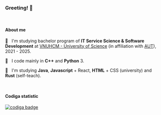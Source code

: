 ### Greeting! 👋

&nbsp;

#### About me
🏫 &nbsp; I'm studying bachelor program of **IT Service Science & Software Development** at [VNUHCM - University of Science](https://en.hcmus.edu.vn/) (in affiliation with [AUT](https://www.aut.ac.nz/)), 2021 - 2025.

🦾 &nbsp; I code mainly in **C++** and **Python** 3.

🌱 &nbsp; I'm studying **Java**, **Javascript** + React, **HTML** + CSS (university) and **Rust** (self-teach).

&nbsp;

#### Codiga statistic
<a href="https://app.codiga.io/public/user/github/itsdmd">
	<img src="https://api.codiga.io/public/badge/user/github/itsdmd?style=dark" alt="codiga badge" />
</a>
